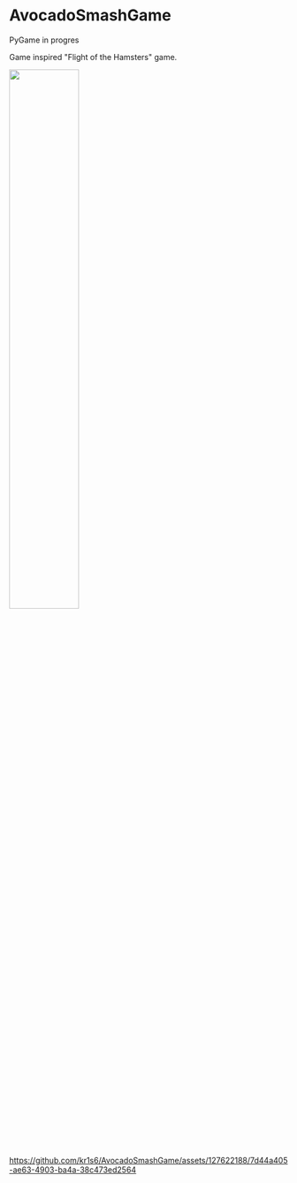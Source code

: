 # AvocadoSmashGame
PyGame in progres

Game inspired "Flight of the Hamsters" game.

<img src="https://data.gameflare.com/games/143/fi9kcQSB5vU9b9-400-300.jpg" width="50%"/>

https://github.com/kr1s6/AvocadoSmashGame/assets/127622188/7d44a405-ae63-4903-ba4a-38c473ed2564

